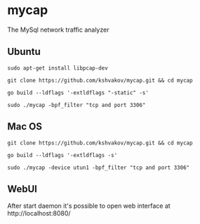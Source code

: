 # mycap
The MySql network traffic analyzer


## Ubuntu
```
sudo apt-get install libpcap-dev

git clone https://github.com/kshvakov/mycap.git && cd mycap

go build --ldflags '-extldflags "-static" -s' 

sudo ./mycap -bpf_filter "tcp and port 3306"
```

## Mac OS
```
git clone https://github.com/kshvakov/mycap.git && cd mycap

go build --ldflags '-extldflags -s' 

sudo ./mycap -device utun1 -bpf_filter "tcp and port 3306"
```


## WebUI

After start daemon it's possible to open web interface at http://localhost:8080/